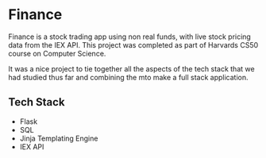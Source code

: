 # Finance

Finance is a stock trading app using non real funds, with live stock pricing data from the IEX API. This project was completed as part of Harvards CS50 course on Computer Science.

It was a nice project to tie together all the aspects of the tech stack that we had studied thus far and combining the mto make a full stack application.

## Tech Stack

- Flask
- SQL
- Jinja Templating Engine
- IEX API
